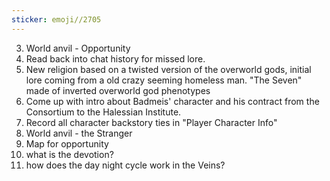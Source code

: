 ```yaml
---
sticker: emoji//2705
---
```

3. World anvil - Opportunity 
4. Read back into chat history for missed lore. 
5. New religion based on a twisted version of the overworld gods, initial lore coming from a old crazy seeming homeless man.  "The Seven" made of inverted overworld god phenotypes
6. Come up with intro about Badmeis' character and his contract from the Consortium to the Halessian Institute. 
7. Record all character backstory ties in "Player Character Info"
8. World anvil - the Stranger
9. Map for opportunity
10. what is the devotion?
11. how does the day night cycle work in the Veins?